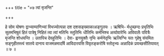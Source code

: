 +++
title = "०७ त्वां मृजन्ति"

+++

हे सोम योषणः द्वाभ्याम्पाणिभ्यां विभज्योत्पन्ना दश दशसङ्ख्याकाअङ्गुलयः । ऋषिभि- र्मधुच्छन्दः प्रभृतिभिः सुतमभिषुतं हितं पात्रेषु निहितं त्वा त्वां मतिभिः स्तुतिभिः धीतिभिः कर्मभिश्च अव्योवारेभिः अविवालैः पवित्रैः मृजन्ति शोधयन्ति । उतापिच देवहूतिभिः । देवा- ह्वनयुक्तैः नृभिः कर्मनेतृभिः ऋत्विग्भिः यतः गृहेषु संयमितः सङ्गृहीतस्त्वं सातये दानाय वाजमन्नमादर्षि आविदारयसि विवृतङ्करोषि स्तोतृभ्यः अन्नादिकं प्रयच्छसीतियावत् ॥ ७ ॥